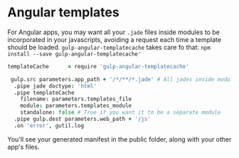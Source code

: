 # Angular templates

For Angular apps, you may want all your `.jade` files inside modules to be incorporated in your javascripts, avoiding a request each time a template should be loaded.
`gulp-angular-templatecache` takes care fo that:
`npm install --save gulp-angular-templatecache'`
```coffee
templateCache      = require 'gulp-angular-templatecache'

 gulp.src parameters.app_path + '/*/**/*.jade' # All jades inside modules (not the main index.jade file!)
  .pipe jade doctype: 'html'
  .pipe templateCache
    filename: parameters.templates_file
    module: parameters.templates_module
    standalone: false # True if you want it to be a separate module
  .pipe gulp.dest parameters.web_path + '/js'
  .on 'error', gutil.log
```

You'll see your generated manifest in the public folder, along with your other app's files.
